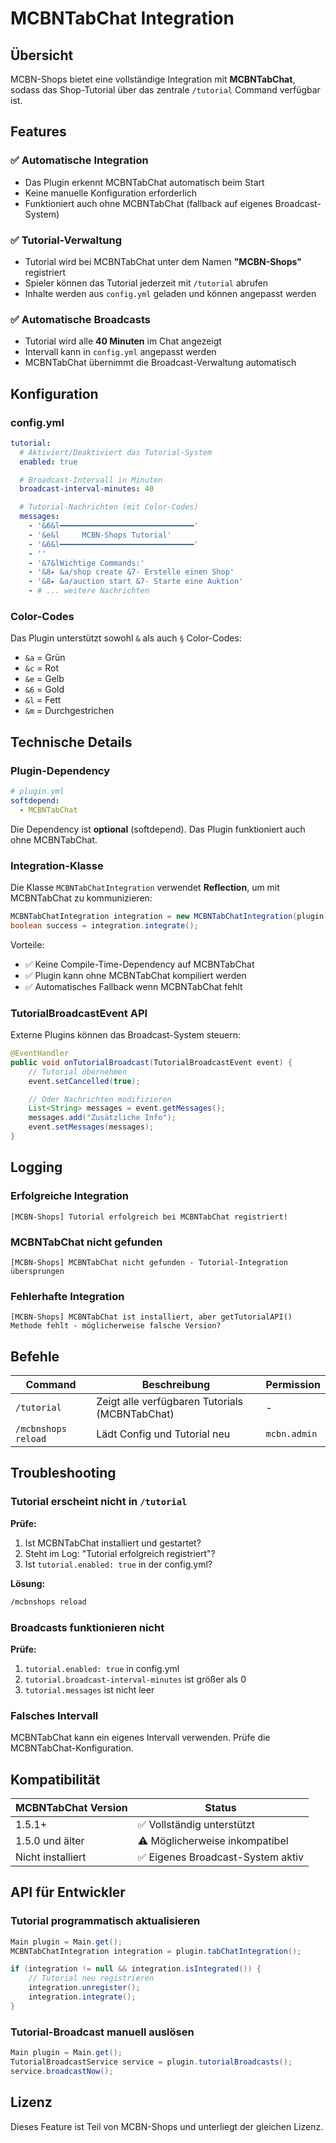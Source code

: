 # MCBNTabChat Integration

## Übersicht

MCBN-Shops bietet eine vollständige Integration mit **MCBNTabChat**, sodass das Shop-Tutorial über das zentrale `/tutorial` Command verfügbar ist.

## Features

### ✅ Automatische Integration
- Das Plugin erkennt MCBNTabChat automatisch beim Start
- Keine manuelle Konfiguration erforderlich
- Funktioniert auch ohne MCBNTabChat (fallback auf eigenes Broadcast-System)

### ✅ Tutorial-Verwaltung
- Tutorial wird bei MCBNTabChat unter dem Namen **"MCBN-Shops"** registriert
- Spieler können das Tutorial jederzeit mit `/tutorial` abrufen
- Inhalte werden aus `config.yml` geladen und können angepasst werden

### ✅ Automatische Broadcasts
- Tutorial wird alle **40 Minuten** im Chat angezeigt
- Intervall kann in `config.yml` angepasst werden
- MCBNTabChat übernimmt die Broadcast-Verwaltung automatisch

## Konfiguration

### config.yml

```yaml
tutorial:
  # Aktiviert/Deaktiviert das Tutorial-System
  enabled: true

  # Broadcast-Intervall in Minuten
  broadcast-interval-minutes: 40

  # Tutorial-Nachrichten (mit Color-Codes)
  messages:
    - '&6&l━━━━━━━━━━━━━━━━━━━━━━━━━━━━━━'
    - '&e&l     MCBN-Shops Tutorial'
    - '&6&l━━━━━━━━━━━━━━━━━━━━━━━━━━━━━━'
    - ''
    - '&7&lWichtige Commands:'
    - '&8▸ &a/shop create &7- Erstelle einen Shop'
    - '&8▸ &a/auction start &7- Starte eine Auktion'
    - # ... weitere Nachrichten
```

### Color-Codes

Das Plugin unterstützt sowohl `&` als auch `§` Color-Codes:
- `&a` = Grün
- `&c` = Rot
- `&e` = Gelb
- `&6` = Gold
- `&l` = Fett
- `&m` = Durchgestrichen

## Technische Details

### Plugin-Dependency

```yaml
# plugin.yml
softdepend:
  - MCBNTabChat
```

Die Dependency ist **optional** (softdepend). Das Plugin funktioniert auch ohne MCBNTabChat.

### Integration-Klasse

Die Klasse `MCBNTabChatIntegration` verwendet **Reflection**, um mit MCBNTabChat zu kommunizieren:

```java
MCBNTabChatIntegration integration = new MCBNTabChatIntegration(plugin);
boolean success = integration.integrate();
```

Vorteile:
- ✅ Keine Compile-Time-Dependency auf MCBNTabChat
- ✅ Plugin kann ohne MCBNTabChat kompiliert werden
- ✅ Automatisches Fallback wenn MCBNTabChat fehlt

### TutorialBroadcastEvent API

Externe Plugins können das Broadcast-System steuern:

```java
@EventHandler
public void onTutorialBroadcast(TutorialBroadcastEvent event) {
    // Tutorial übernehmen
    event.setCancelled(true);

    // Oder Nachrichten modifizieren
    List<String> messages = event.getMessages();
    messages.add("Zusätzliche Info");
    event.setMessages(messages);
}
```

## Logging

### Erfolgreiche Integration
```
[MCBN-Shops] Tutorial erfolgreich bei MCBNTabChat registriert!
```

### MCBNTabChat nicht gefunden
```
[MCBN-Shops] MCBNTabChat nicht gefunden - Tutorial-Integration übersprungen
```

### Fehlerhafte Integration
```
[MCBN-Shops] MCBNTabChat ist installiert, aber getTutorialAPI() Methode fehlt - möglicherweise falsche Version?
```

## Befehle

| Command | Beschreibung | Permission |
|---------|-------------|-----------|
| `/tutorial` | Zeigt alle verfügbaren Tutorials (MCBNTabChat) | - |
| `/mcbnshops reload` | Lädt Config und Tutorial neu | `mcbn.admin` |

## Troubleshooting

### Tutorial erscheint nicht in `/tutorial`

**Prüfe:**
1. Ist MCBNTabChat installiert und gestartet?
2. Steht im Log: "Tutorial erfolgreich registriert"?
3. Ist `tutorial.enabled: true` in der config.yml?

**Lösung:**
```bash
/mcbnshops reload
```

### Broadcasts funktionieren nicht

**Prüfe:**
1. `tutorial.enabled: true` in config.yml
2. `tutorial.broadcast-interval-minutes` ist größer als 0
3. `tutorial.messages` ist nicht leer

### Falsches Intervall

MCBNTabChat kann ein eigenes Intervall verwenden. Prüfe die MCBNTabChat-Konfiguration.

## Kompatibilität

| MCBNTabChat Version | Status |
|-------------------|--------|
| 1.5.1+ | ✅ Vollständig unterstützt |
| 1.5.0 und älter | ⚠️ Möglicherweise inkompatibel |
| Nicht installiert | ✅ Eigenes Broadcast-System aktiv |

## API für Entwickler

### Tutorial programmatisch aktualisieren

```java
Main plugin = Main.get();
MCBNTabChatIntegration integration = plugin.tabChatIntegration();

if (integration != null && integration.isIntegrated()) {
    // Tutorial neu registrieren
    integration.unregister();
    integration.integrate();
}
```

### Tutorial-Broadcast manuell auslösen

```java
Main plugin = Main.get();
TutorialBroadcastService service = plugin.tutorialBroadcasts();
service.broadcastNow();
```

## Lizenz

Dieses Feature ist Teil von MCBN-Shops und unterliegt der gleichen Lizenz.
